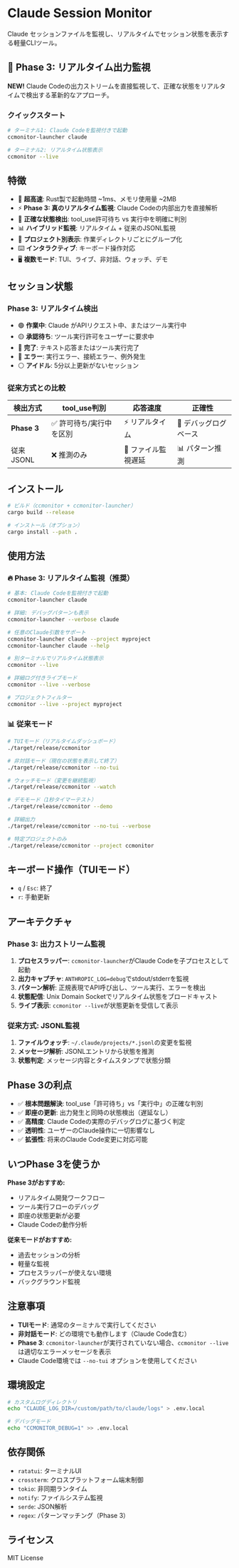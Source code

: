 # Claude Session Monitor

Claude セッションファイルを監視し、リアルタイムでセッション状態を表示する軽量CLIツール。

## 🚀 Phase 3: リアルタイム出力監視

**NEW!** Claude Codeの出力ストリームを直接監視して、正確な状態をリアルタイムで検出する革新的なアプローチ。

### クイックスタート

```bash
# ターミナル1: Claude Codeを監視付きで起動
ccmonitor-launcher claude

# ターミナル2: リアルタイム状態表示
ccmonitor --live
```

## 特徴

- 🚀 **超高速**: Rust製で起動時間 ~1ms、メモリ使用量 ~2MB
- ⚡ **Phase 3: 真のリアルタイム監視**: Claude Codeの内部出力を直接解析
- 🎯 **正確な状態検出**: tool_use許可待ち vs 実行中を明確に判別
- 📊 **ハイブリッド監視**: リアルタイム + 従来のJSONL監視
- 📁 **プロジェクト別表示**: 作業ディレクトリごとにグループ化
- ⌨️ **インタラクティブ**: キーボード操作対応
- 🖥️ **複数モード**: TUI、ライブ、非対話、ウォッチ、デモ

## セッション状態

### Phase 3: リアルタイム検出
- 🟢 **作業中**: Claude がAPIリクエスト中、またはツール実行中
- 🟡 **承認待ち**: ツール実行許可をユーザーに要求中
- 🔵 **完了**: テキスト応答またはツール実行完了
- 🔴 **エラー**: 実行エラー、接続エラー、例外発生
- ⚪ **アイドル**: 5分以上更新がないセッション

### 従来方式との比較
| 検出方式 | tool_use判別 | 応答速度 | 正確性 |
|---------|-------------|----------|--------|
| **Phase 3** | ✅ 許可待ち/実行中を区別 | ⚡ リアルタイム | 🎯 デバッグログベース |
| 従来JSONL | ❌ 推測のみ | 🐌 ファイル監視遅延 | 📊 パターン推測 |

## インストール

```bash
# ビルド（ccmonitor + ccmonitor-launcher）
cargo build --release

# インストール（オプション）
cargo install --path .
```

## 使用方法

### 🔥 Phase 3: リアルタイム監視（推奨）

```bash
# 基本: Claude Codeを監視付きで起動
ccmonitor-launcher claude

# 詳細: デバッグパターンも表示
ccmonitor-launcher --verbose claude

# 任意のClaude引数をサポート
ccmonitor-launcher claude --project myproject
ccmonitor-launcher claude --help
```

```bash
# 別ターミナルでリアルタイム状態表示
ccmonitor --live

# 詳細ログ付きライブモード
ccmonitor --live --verbose

# プロジェクトフィルター
ccmonitor --live --project myproject
```

### 📊 従来モード

```bash
# TUIモード（リアルタイムダッシュボード）
./target/release/ccmonitor

# 非対話モード（現在の状態を表示して終了）
./target/release/ccmonitor --no-tui

# ウォッチモード（変更を継続監視）
./target/release/ccmonitor --watch

# デモモード（1秒タイマーテスト）
./target/release/ccmonitor --demo

# 詳細出力
./target/release/ccmonitor --no-tui --verbose

# 特定プロジェクトのみ
./target/release/ccmonitor --project ccmonitor
```

## キーボード操作（TUIモード）

- `q` / `Esc`: 終了
- `r`: 手動更新

## アーキテクチャ

### Phase 3: 出力ストリーム監視
1. **プロセスラッパー**: `ccmonitor-launcher`がClaude Codeを子プロセスとして起動
2. **出力キャプチャ**: `ANTHROPIC_LOG=debug`でstdout/stderrを監視
3. **パターン解析**: 正規表現でAPI呼び出し、ツール実行、エラーを検出
4. **状態配信**: Unix Domain Socketでリアルタイム状態をブロードキャスト
5. **ライブ表示**: `ccmonitor --live`が状態更新を受信して表示

### 従来方式: JSONL監視
1. **ファイルウォッチ**: `~/.claude/projects/*.jsonl`の変更を監視
2. **メッセージ解析**: JSONLエントリから状態を推測
3. **状態判定**: メッセージ内容とタイムスタンプで状態分類

## Phase 3の利点

- ✅ **根本問題解決**: tool_use「許可待ち」vs「実行中」の正確な判別
- ✅ **即座の更新**: 出力発生と同時の状態検出（遅延なし）
- ✅ **高精度**: Claude Codeの実際のデバッグログに基づく判定
- ✅ **透明性**: ユーザーのClaude操作に一切影響なし
- ✅ **拡張性**: 将来のClaude Code変更に対応可能

## いつPhase 3を使うか

**Phase 3がおすすめ:**
- リアルタイム開発ワークフロー
- ツール実行フローのデバッグ
- 即座の状態更新が必要
- Claude Codeの動作分析

**従来モードがおすすめ:**
- 過去セッションの分析
- 軽量な監視
- プロセスラッパーが使えない環境
- バックグラウンド監視

## 注意事項

- **TUIモード**: 通常のターミナルで実行してください
- **非対話モード**: どの環境でも動作します（Claude Code含む）
- **Phase 3**: `ccmonitor-launcher`が実行されていない場合、`ccmonitor --live`は適切なエラーメッセージを表示
- Claude Code環境では `--no-tui` オプションを使用してください

## 環境設定

```bash
# カスタムログディレクトリ
echo "CLAUDE_LOG_DIR=/custom/path/to/claude/logs" > .env.local

# デバッグモード
echo "CCMONITOR_DEBUG=1" >> .env.local
```

## 依存関係

- `ratatui`: ターミナルUI
- `crossterm`: クロスプラットフォーム端末制御
- `tokio`: 非同期ランタイム
- `notify`: ファイルシステム監視
- `serde`: JSON解析
- `regex`: パターンマッチング（Phase 3）

## ライセンス

MIT License